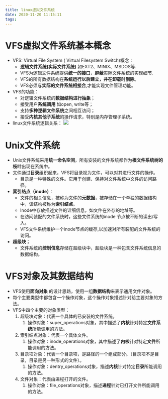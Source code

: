 ```yaml
---
title: linux虚拟文件系统
date: 2020-11-20 11:15:11
tags:
---
```


# VFS虚拟文件系统基本概念


* VFS: Virtual File System ( Virtual Filesystem Switch)概念：
    * **逻辑文件系统(实际文件系统)**  如EXT2、MINIX、MSDOS等.
    * VFS为逻辑文件系统提供**统一的接口**，**屏蔽**实际文件系统的实现细节.
    * VFS的所有数据结构在**系统运行以后建立，并在卸载时删除**。
    * VFS必须**与实际的文件系统相接合**,才能实现文件管理功能。
* VFS的功能：
  * 对逻辑文件系统的**数据结构进行抽象**；
  * 接受用户**系统调用** 如open, write等；
  * 支持**多种逻辑文件系统**之间相互访问；
  * 接受**内核其他子系统**的操作请求，特别是内存管理子系统。
* linux文件系统逻辑关系：
![](https://gitee.com/zhangjie0524/picgo/raw/master/img/20201120114340.jpg)


# Unix文件系统

* Unix文件系统采用**统一命名空间**，所有安装的文件系统都作为**根文件系统树的枝叶**出现在系统中。
* 文件通过**目录**组织起来，VFS将目录视为文件，可以对其进行文件的操作。
  * 目录是一种特殊的文件。它用于创建、保持对文件系统中文件的访问路径。
* **索引结点（inode）**：
  * 文件的相关信息，被称为文件的**元数据**，被存储在一个单独的数据结构中，该结构被称为**索引结点**。
  * Inode中存放描述文件的详细信息，如文件在外存的地址等。
  * 在访问装配的文件系统时，这些文件系统的inode 节点被不断的读出/写入。
  * VFS文件系统维护一个inode节点的缓存,以加速对所有装配的文件系统的访问。
* **超级块**；
  * 文件系统的**控制信息**存储在超级块中，超级块是一种包含文件系统信息的数据结构。

# VFS对象及其数据结构

* VFS使用**面向对象** 的设计思路，使用一组**数据结构**来表示通用文件对象。
* 每个主要类型中都包含一个操作对象，这个操作对象描述针对给主要对象的方法。
* VFS中四个主要的对象类型：
  1. 超级块对象：代表一个具体的已安装的文件系统。
     1. 操作对象：super_operations对象，其中描述了**内核**针对特定**文件系统**所能调用的方法。
  2. 索引结点对象：代表一个具体文件。
     1. 操作对象：inode_operations对象，其中描述了**内核**针对特定**文件**所能调用的方法。
  3. 目录项对象：代表一个目录项，是路径的一个组成部分。（目录项不是目录，目录是另一种形式的文件）。
     1. 操作对象：dentry_operations对象，描述**内核**针对特定**目录**所能调用的方法。
  4. 文件对象：代表由进程打开的文件。
     1. 操作对象：file_operations对象，描述**进程**针对已打开文件所能调用的方法。
 
